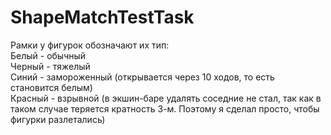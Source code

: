 # ShapeMatchTestTask

Рамки у фигурок обозначают их тип:<br>
    Белый - обычный<br>
    Черный - тяжелый<br>
    Синий - замороженный (открывается через 10 ходов, то есть становится белым)<br>
    Красный - взрывной (в экшин-баре удалять соседние не стал, так как в таком случае теряется кратность 3-м. Поэтому я сделал просто, чтобы фигурки разлетались)<br>
